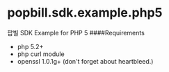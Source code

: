 popbill.sdk.example.php5
==============================

팝빌 SDK Example for PHP 5
####Requirements
+ php 5.2+
+ php curl module
+ openssl 1.0.1g+ (don't forget about heartbleed.)